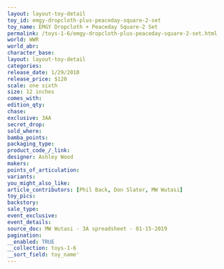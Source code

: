 ```yaml
---
layout: layout-toy-detail 
toy_id: emgy-dropcloth-plus-peaceday-square-2-set
toy_name: EMGY Dropcloth + Peaceday Square-2 Set
permalink: /toys-1-6/emgy-dropcloth-plus-peaceday-square-2-set.html
world: WWR
world_abr: 
character_base: 
layout: layout-toy-detail
categories: 
release_date: 1/29/2010
release_price: $120 
scale: one sixth
size: 12 inches
comes_with: 
edition_qty: 
chase: 
exclusive: 3AA
secret_drop: 
sold_where: 
bamba_points: 
packaging_type: 
product_code_/_link: 
designer: Ashley Wood
makers: 
points_of_articulation: 
variants: 
you_might_also_like: 
article_contributors: [Phil Back, Don Slater, MW Wutasi]
toy_pics: 
backstory: 
sale_type: 
event_exclusive: 
event_details: 
source_doc: MW Wutasi - 3A spreadsheet - 01-15-2019
pagination: 
__enabled: TRUE
__collection: toys-1-6
__sort_field: toy_name'
---
```

